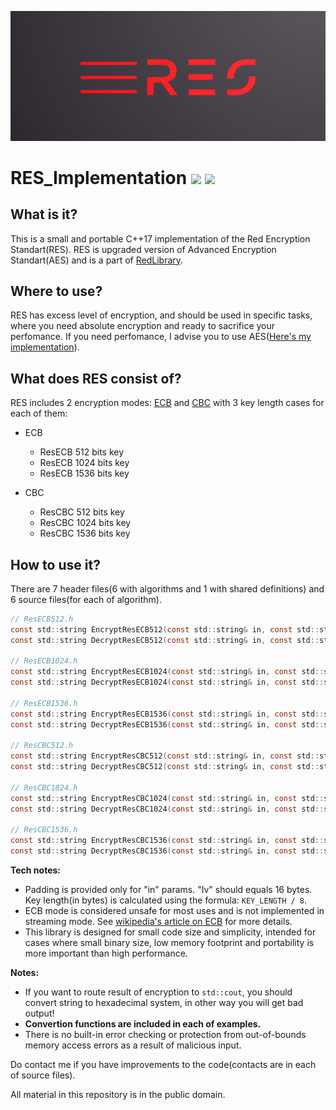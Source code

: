 ![plot](./Res_logo.png)

# RES_Implementation [![](https://img.shields.io/apm/l/vim-mode)](https://github.com/Red-company/RES_Implementation/blob/main/LICENSE.md) [![](https://img.shields.io/github/repo-size/Red-company/RES_Implementation)](https://github.com/Red-company/RES_Implementation)

## What is it?

This is a small and portable C++17 implementation of the Red Encryption Standart(RES).
RES is upgraded version of Advanced Encryption Standart(AES) and is a part of [RedLibrary](https://github.com/Red-company/RedLibrary).

## Where to use?

RES has excess level of encryption, and should be used in specific tasks, where you need absolute encryption and ready to sacrifice your perfomance. If you need perfomance, I advise you to use AES([Here's my implementation](https://github.com/vladimirrogozin/AES_Implementation)).

## What does RES consist of?
RES includes 2 encryption modes: [ECB](https://en.wikipedia.org/wiki/Block_cipher_mode_of_operation#Electronic_Codebook_.28ECB.29) and [CBC](https://en.wikipedia.org/wiki/Block_cipher_mode_of_operation#Cipher_Block_Chaining_.28CBC.29) with 3 key length cases for each of them:

* ECB
  * ResECB 512 bits key
  * ResECB 1024 bits key
  * ResECB 1536 bits key
  
* CBC
  * ResCBC 512 bits key
  * ResCBC 1024 bits key
  * ResCBC 1536 bits key

## How to use it?

There are 7 header files(6 with algorithms and 1 with shared definitions) and 6 source files(for each of algorithm).

```C
// ResECB512.h
const std::string EncryptResECB512(const std::string& in, const std::string_view key);
const std::string DecryptResECB512(const std::string& in, const std::string_view key);

// ResECB1024.h
const std::string EncryptResECB1024(const std::string& in, const std::string_view key);
const std::string DecryptResECB1024(const std::string& in, const std::string_view key);

// ResECB1536.h
const std::string EncryptResECB1536(const std::string& in, const std::string_view key);
const std::string DecryptResECB1536(const std::string& in, const std::string_view key);

// ResCBC512.h
const std::string EncryptResCBC512(const std::string& in, const std::string_view key, const std::string_view iv);
const std::string DecryptResCBC512(const std::string& in, const std::string_view key, const std::string_view iv);

// ResCBC1024.h
const std::string EncryptResCBC1024(const std::string& in, const std::string_view key, const std::string_view iv);
const std::string DecryptResCBC1024(const std::string& in, const std::string_view key, const std::string_view iv);

// ResCBC1536.h
const std::string EncryptResCBC1536(const std::string& in, const std::string_view key, const std::string_view iv);
const std::string DecryptResCBC1536(const std::string& in, const std::string_view key, const std::string_view iv);
```

**Tech notes:**
 * Padding is provided only for "in" params. "Iv" should equals 16 bytes. Key length(in bytes) is calculated using the formula: `KEY_LENGTH / 8`.
 * ECB mode is considered unsafe for most uses and is not implemented in streaming mode. See [wikipedia's article on ECB](https://en.wikipedia.org/wiki/Block_cipher_mode_of_operation#Electronic_Codebook_(ECB)) for more details.
 * This library is designed for small code size and simplicity, intended for cases where small binary size, low memory footprint and portability is more important than high performance.

**Notes:**
 * If you want to route result of encryption to `std::cout`, you should convert string to hexadecimal system, in other way you will get bad output!
  * **Convertion functions are included in each of examples.**
 * There is no built-in error checking or protection from out-of-bounds memory access errors as a result of malicious input.

Do contact me if you have improvements to the code(contacts are in each of source files). 

All material in this repository is in the public domain.
